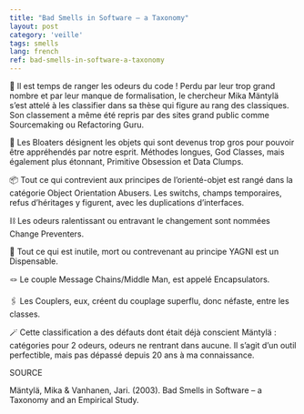 ```yaml
---
title: "Bad Smells in Software – a Taxonomy"
layout: post
category: 'veille'
tags: smells
lang: french
ref: bad-smells-in-software-a-taxonomy
---
```


🦨 Il est temps de ranger les odeurs du code ! Perdu par leur trop grand nombre et par leur manque de formalisation, le chercheur Mika Mäntylä s’est attelé à les classifier dans sa thèse qui figure au rang des classiques. Son classement a même été repris par des sites grand public comme Sourcemaking ou Refactoring Guru.

💩 Les Bloaters désignent les objets qui sont devenus trop gros pour pouvoir être appréhendés par notre esprit. Méthodes longues, God Classes, mais également plus étonnant, Primitive Obsession et Data Clumps.

📦 Tout ce qui contrevient aux principes de l’orienté-objet est rangé dans la catégorie Object Orientation Abusers. Les switchs, champs temporaires, refus d’héritages y figurent, avec les duplications d’interfaces.

⛓️ Les odeurs ralentissant ou entravant le changement sont nommées Change Preventers.

🗿 Tout ce qui est inutile, mort ou contrevenant au principe YAGNI est un Dispensable.

🪢 Le couple Message Chains/Middle Man, est appelé Encapsulators.

🖇️ Les Couplers, eux, créent du couplage superflu, donc néfaste, entre les classes.

🪄 Cette classification a des défauts dont était déjà conscient Mäntylä : catégories pour 2 odeurs, odeurs ne rentrant dans aucune. Il s’agit d’un outil perfectible, mais pas dépassé depuis 20 ans à ma connaissance.

SOURCE

Mäntylä, Mika & Vanhanen, Jari. (2003). Bad Smells in Software – a Taxonomy and an Empirical Study.